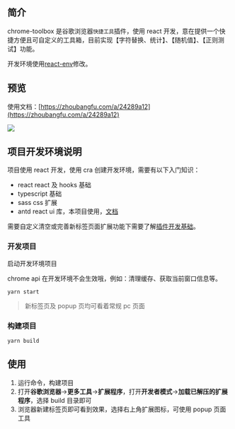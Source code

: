 ## 简介

chrome-toolbox 是谷歌浏览器`快捷工具`插件，使用 react 开发，意在提供一个快捷方便且可自定义的工具箱，目前实现【字符替换、统计】、【随机值】、【正则测试】功能。

开发环境使用[react-env](https://github.com/zhoubangfu/react-env)修改。

## 预览

使用文档：[https://zhoubangfu.com/a/24289a12](https://zhoubangfu.com/a/24289a12)

![](https://art-1252753142.cos.ap-chengdu.myqcloud.com/24289a12/0b5b05ea-df6f-4e68-9af0-8eed0a88fdd22132708924312385166.png)

## 项目开发环境说明

项目使用 react 开发，使用 cra 创建开发环境，需要有以下入门知识：

- react react 及 hooks 基础
- typescript 基础
- sass css 扩展
- antd react ui 库，本项目使用，[文档](https://ant.design/components/overview-cn/)

需要自定义清空或完善新标签页面扩展功能下需要了解[插件开发基础](https://crxdoc-zh.appspot.com/extensions/getstarted)。

### 开发项目

启动开发环境项目

chrome api 在开发环境不会生效哦，例如：清理缓存、获取当前窗口信息等。

```shell
yarn start
```

> 新标签页及 popup 页均可看着常规 pc 页面

### 构建项目

```shell
yarn build
```

## 使用

1. 运行命令，构建项目
2. 打开**谷歌浏览器**->**更多工具**->**扩展程序**，打开**开发者模式**->**加载已解压的扩展程序**，选择 build 目录即可
3. 浏览器新建标签页即可看到效果，选择右上角扩展图标，可使用 popup 页面工具
